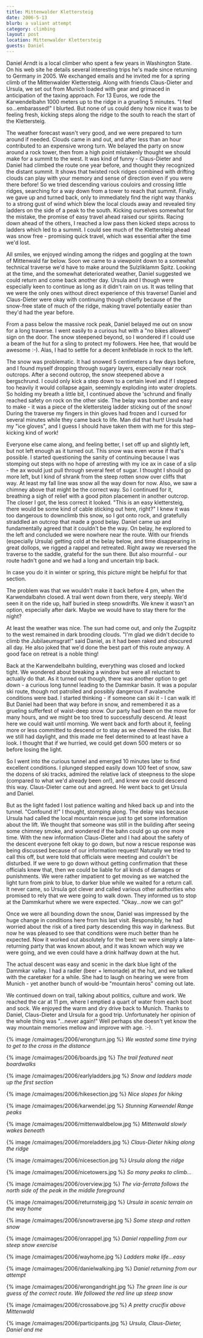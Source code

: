 ```yaml
---
title: Mittenwalder Klettersteig
date: 2006-5-13
blurb: a valiant attempt
category: climbing
layout: post
location: Mittenwalder Klettersteig
guests: Daniel
---
```


Daniel Arndt is a local climber who spent a few years in Washington State. On his web site he details several interesting trips he's made since returning to Germany in 2005. We exchanged emails and he invited me for a spring climb of the Mittenwalder Klettersteig. Along with friends Claus-Dieter and Ursula, we set out from Munich loaded with gear and grimaced in anticipation of the taxing approach. For 13 Euros, we rode the Karwendelbahn 1000 meters up to the ridge in a grueling 5 minutes. "I feel so...embarassed!" I blurted. But none of us could deny how nice it was to be feeling fresh, kicking steps along the ridge to the south to reach the start of the Klettersteig.


The weather forecast wasn't very good, and we were prepared to turn around if needed. Clouds came in and out, and after less than an hour contributed to an expensive wrong turn. We belayed the party on snow around a rock tower, then from a high point mistakenly thought we should make for a summit to the west. It was kind of funny - Claus-Dieter and Daniel had climbed the route one year before, and thought they recognized the distant summit. It shows that twisted rock ridges combined with drifting clouds can play with your memory and sense of direction even if you were there before! So we tried descending various couloirs and crossing little ridges, searching for a way down from a tower to reach that summit. Finally, we gave up and turned back, only to immediately find the right way thanks to a strong gust of wind which blew the local clouds away and revealed tiny ladders on the side of a peak to the south. Kicking ourselves somewhat for the mistake, the promise of easy travel ahead raised our spirits. Racing down ahead of the others, I reached a low pass then kicked steps across to ladders which led to a summit. I could see much of the Klettersteig ahead was snow free - promising quick travel, which was essential after the time we'd lost.


All smiles, we enjoyed winding among the ridges and goggling at the town of Mittenwald far below. Soon we came to a viewpoint down to a somewhat technical traverse we'd have to make around the Sulzliklamm Spitz. Looking at the time, and the somewhat deteriorated weather, Daniel suggested we could return and come back another day. Ursula and I though were especially keen to continue as long as it didn't rain on us. It was telling that we were the only ones without direct experience of this traverse! Daniel and Claus-Dieter were okay with continuing though chiefly because of the snow-free state of much of the ridge, making travel potentially easier than they'd had the year before.


From a pass below the massive rock peak, Daniel belayed me out on snow for a long traverse. I went easily to a curious hut with a "no bikes allowed" sign on the door. The snow steepened beyond, so I wondered if I could use a beam of the hut for a sling to protect my followers. Hee hee, that would be awesome :-). Alas, I had to settle for a decent knifeblade in rock to the left.


The snow was problematic. It had snowed 5 centimeters a few days before, and I found myself dropping through sugary layers, especially near rock outcrops. After a second outcrop, the snow steepened above a bergschrund. I could only kick a step down to a certain level and if I stepped too heavily it would collapse again, seemingly exploding into water droplets. So holding my breath a little bit, I continued above the 'schrund and finally reached safety on rock on the other side. The belay was bomber and easy to make - it was a piece of the klettersteig ladder sticking out of the snow! During the traverse my fingers in thin gloves had frozen and I cursed for several minutes while they came back to life. Man did that hurt! Ursula had my "ice gloves", and I guess I should have taken them with me for this step-kicking kind of work!


Everyone else came along, and feeling better, I set off up and slightly left, but not left enough as it turned out. This snow was even worse if that's possible. I started questioning the sanity of continuing because I was stomping out steps with no hope of arresting with my ice ax in case of a slip - the ax would just pull through several feet of sugar. I thought I should go more left, but I kind of shrank from the steep rotten snow over cliffs that way. At least my fall line was snow all the way down for now. Also, we saw a chimney above that might be the correct way. So I continued for it, breathing a sigh of relief with a good piton placement in another outcrop. The closer I got, the less correct it looked. "This is an easy klettersteig, there would be some kind of cable sticking out here, right?" I knew it was too dangerous to downclimb this snow, so I got onto rock, and gratefully straddled an outcrop that made a good belay. Daniel came up and fundamentally agreed that it couldn't be the way. On belay, he explored to the left and concluded we were nowhere near the route. With our friends (especially Ursula) getting cold at the belay below, and time disappearing in great dollops, we rigged a rappel and retreated. Right away we reversed the traverse to the saddle, grateful for the sun there. But also mournful - our route hadn't gone and we had a long and uncertain trip back.


In case you do it in winter or spring, this picture might be helpful for that section.


The problem was that we wouldn't make it back before 4 pm, when the Karwendalbahn closed. A trail went down from there, very steeply. We'd seen it on the ride up, half buried in steep snowdrifts. We knew it wasn't an option, especially after dark. Maybe we would have to stay there for the night?


At least the weather was nice. The sun had come out, and only the Zugspitz to the west remained in dark brooding clouds. "I'm glad we didn't decide to climb the Jubilaeumsgrat!" said Daniel, as it had been raked and obscured all day. He also joked that we'd done the best part of this route anyway. A good face on retreat is a noble thing!


Back at the Karwendelbahn building, everything was closed and locked tight. We
wondered about breaking a window but were all reluctant to actually do that. As
it turned out though, there was another option to get down - a curious long
tunnel leading to the Dammkar basin. It was a popular ski route, though not
patrolled and possibly dangerous if avalanche conditions were bad. I started
thinking - if someone can ski it - I can walk it! But Daniel had been that way
before in snow, and remembered it as a grueling sufferfest of waist-deep snow.
Our party had been on the move for many hours, and we might be too tired to
successfully descend. At least here we could wait until morning. We went back
and forth about it, feeling more or less committed to descend or to stay as we
chewed the risks. But we still had daylight, and this made me feel determined
to at least have a look. I thought that if we hurried, we could get down 500
meters or so before losing the light.


So I went into the curious tunnel and emerged 10 minutes later to find excellent conditions. I plunged stepped easily down 100 feet of snow, saw the dozens of ski tracks, admired the relative lack of steepness to the slope (compared to what we'd already been on!), and knew we could descend this way. Claus-Dieter came out and agreed. He went back to get Ursula and Daniel.


But as the light faded I lost patience waiting and hiked back up and into the
tunnel. "Confound it!" I thought, stomping along. The delay was because Ursula
had called the local mountain rescue just to get some information about the
lift. We thought that someone was still in the building after seeing some
chimney smoke, and wondered if the bahn could go up one more time. With the new
information Claus-Dieter and I had about the safety of the descent everyone
felt okay to go down, but now a rescue response was being discussed because of
our information request! Naturally we tried to call this off, but were told
that officials were meeting and couldn't be disturbed. If we were to go down
without getting confirmation that these officials knew that, then we could be
liable for all kinds of damages or punishments. We were rather impatient to get
moving as we watched the light turn from pink to blue, to darker blue while we
waited for a return call. It never came, so Ursula got clever and called
various other authorities who promised to rely that we were going to walk down.
They informed us to stop at the Dammkarhut where we were expected. "Okay...now
we can go!"


Once we were all bounding down the snow, Daniel was impressed by the huge
change in conditions here from his last visit. Responsibly, he had worried
about the risk of a tired party descending this way in darkness. But now he was
pleased to see that conditions were much better than he expected. Now it worked
out absolutely for the best: we were simply a late-returning party that was
known about, and it was known which way we were going, and we even could have a
drink halfway down at the hut.


The actual descent was easy and scenic in the dark blue light of the Dammkar
valley. I had a radler (beer + lemonade) at the hut, and we talked with the
caretaker for a while. She had to laugh on hearing we were from Munich - yet
another bunch of would-be "mountain heros" coming out late.


We continued down on trail, talking about politics, culture and work. We
reached the car at 11 pm, where I emptied a quart of water from each boot and
sock. We enjoyed the warm and dry drive back to Munich. Thanks to Daniel,
Claus-Dieter and Ursula for a good trip. Unfortunately her opinion of the whole
thing was "...never again!" Well perhaps she doesn't yet know the way mountain
memories mellow and improve with age. :-).




{% image /cmaimages/2006/wrongturn.jpg %}
<i>We wasted some time trying to get to the cross in the distance</i>

{% image /cmaimages/2006/boards.jpg %}
<i>The trail featured neat boardwalks</i>

{% image /cmaimages/2006/earlyladders.jpg %}
<i>Snow and ladders made up the first section</i>

{% image /cmaimages/2006/hikesection.jpg %}
<i>Nice slopes for hiking</i>

{% image /cmaimages/2006/karwendel.jpg %}
<i>Stunning Karwendel Range peaks</i>

{% image /cmaimages/2006/mittenwaldbelow.jpg %}
<i>Mittenwald slowly wakes beneath</i>

{% image /cmaimages/2006/moreladders.jpg %}
<i>Claus-Dieter hiking along the ridge</i>

{% image /cmaimages/2006/nicesection.jpg %}
<i>Ursula along the ridge</i>

{% image /cmaimages/2006/nicetowers.jpg %}
<i>So many peaks to climb...</i>

{% image /cmaimages/2006/overview.jpg %}
<i>The via-ferrata follows the north side of the peak in the middle foreground</i>

{% image /cmaimages/2006/returnsteig.jpg %}
<i>Ursula in scenic terrain on the way home</i>

{% image /cmaimages/2006/snowtraverse.jpg %}
<i>Some steep and rotten snow</i>

{% image /cmaimages/2006/onrappel.jpg %}
<i>Daniel rappelling from our steep snow exercise</i>

{% image /cmaimages/2006/wayhome.jpg %}
<i>Ladders make life...easy</i>

{% image /cmaimages/2006/danielwalking.jpg %}
<i>Daniel returning from our attempt</i>

{% image /cmaimages/2006/wrongandright.jpg %}
<i>The green line is our guess of the correct route. We followed the red line up steep snow</i>

{% image /cmaimages/2006/crossabove.jpg %}
<i>A pretty crucifix above Mittenwald</i>

{% image /cmaimages/2006/participants.jpg %}
<i>Ursula, Claus-Dieter, Daniel and me</i>
